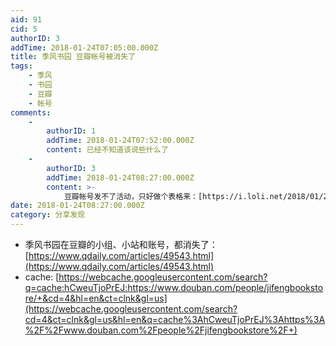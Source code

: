 ```yaml
---
aid: 91
cid: 5
authorID: 3
addTime: 2018-01-24T07:05:00.000Z
title: 季风书园 豆瓣帐号被消失了
tags:
    - 季风
    - 书园
    - 豆瓣
    - 帐号
comments:
    -
        authorID: 1
        addTime: 2018-01-24T07:52:00.000Z
        content: 已经不知道该说些什么了
    -
        authorID: 3
        addTime: 2018-01-24T08:27:00.000Z
        content: >-
            豆瓣帐号发不了活动，只好做个表格来：[https://i.loli.net/2018/01/24/5a68431b13247.jpg](https://i.loli.net/2018/01/24/5a68431b13247.jpg)
date: 2018-01-24T08:27:00.000Z
category: 分享发现
---
```


*   季风书园在豆瓣的小组、小站和账号，都消失了：[https://www.qdaily.com/articles/49543.html](https://www.qdaily.com/articles/49543.html)
*   cache: [https://webcache.googleusercontent.com/search?q=cache:hCweuTjoPrEJ:https://www.douban.com/people/jifengbookstore/+&cd=4&hl=en&ct=clnk&gl=us](https://webcache.googleusercontent.com/search?cd=4&ct=clnk&gl=us&hl=en&q=cache%3AhCweuTjoPrEJ%3Ahttps%3A%2F%2Fwww.douban.com%2Fpeople%2Fjifengbookstore%2F+)
